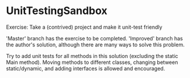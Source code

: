 # UnitTestingSandbox
Exercise: Take a (contrived) project and make it unit-test friendly

'Master' branch has the exercise to be completed.  'Improved' branch has the author's solution, although there are many ways to solve this problem.

Try to add unit tests for all methods in this solution (excluding the static Main method).  Moving methods to different classes, changing between static/dynamic, and adding interfaces is allowed and encouraged.

